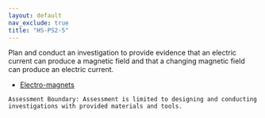 ```yaml
---
layout: default
nav_exclude: true
title: "HS-PS2-5"
---
```

<script src="https://cdn.mathjax.org/mathjax/latest/MathJax.js?config=TeX-AMS-MML_HTMLorMML" type="text/javascript"></script>

<!--<center>
<img src="images/pt-row-col.png" alt="drawing" width="90%"/>
</center>
-->
Plan and conduct an investigation to provide evidence that an electric current can produce a magnetic field and that a changing magnetic field can produce an electric current.

  * [Electro-magnets](/edu-iprs/2.5)
<!--more-->

    Assessment Boundary: Assessment is limited to designing and conducting investigations with provided materials and tools.
